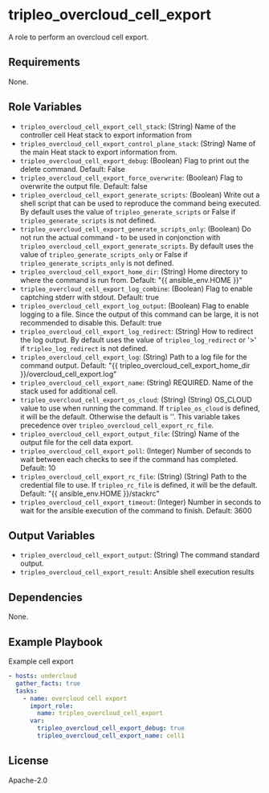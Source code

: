 tripleo_overcloud_cell_export
=========

A role to perform an overcloud cell export.

Requirements
------------

None.

Role Variables
--------------

* `tripleo_overcloud_cell_export_cell_stack`: (String) Name of the controller cell Heat stack to export information from
* `tripleo_overcloud_cell_export_control_plane_stack`: (String) Name of the main Heat stack to export information from.
* `tripleo_overcloud_cell_export_debug`: (Boolean) Flag to print out the delete command. Default: False
* `tripleo_overcloud_cell_export_force_overwrite`: (Boolean) Flag to overwrite the output file. Default: false
* `tripleo_overcloud_cell_export_generate_scripts`: (Boolean) Write out a shell script that can be used to reproduce the command being executed. By default uses the value of `tripleo_generate_scripts` or False if `tripleo_generate_scripts` is not defined.
* `tripleo_overcloud_cell_export_generate_scripts_only`: (Boolean) Do not run the actual command - to be used in conjonction with `tripleo_overcloud_cell_export_generate_scripts`. By default uses the value of `tripleo_generate_scripts_only` or False if `tripleo_generate_scripts_only` is not defined.
* `tripleo_overcloud_cell_export_home_dir`: (String) Home directory to where the command is run from. Default: "{{ ansible_env.HOME }}"
* `tripleo_overcloud_cell_export_log_combine`: (Boolean) Flag to enable captching stderr with stdout. Default: true
* `tripleo_overcloud_cell_export_log_output`: (Boolean) Flag to enable logging to a file. Since the output of this command can be large, it is not recommended to disable this. Default: true
* `tripleo_overcloud_cell_export_log_redirect`: (String) How to redirect the log output. By default uses the value of `tripleo_log_redirect` or '>' if `tripleo_log_redirect` is not defined.
* `tripleo_overcloud_cell_export_log`: (String) Path to a log file for the command output. Default: "{{ tripleo_overcloud_cell_export_home_dir }}/overcloud_cell_export.log"
* `tripleo_overcloud_cell_export_name`: (String) REQUIRED. Name of the stack used for additional cell.
* `tripleo_overcloud_cell_export_os_cloud`: (String) (String) OS_CLOUD value to use when running the command. If `tripleo_os_cloud` is defined, it will be the default. Otherwise the default is ''. This variable takes precedence over `tripleo_overcloud_cell_export_rc_file`.
* `tripleo_overcloud_cell_export_output_file`: (String) Name of the output file for the cell data export.
* `tripleo_overcloud_cell_export_poll`: (Integer) Number of seconds to wait between each checks to see if the command has completed. Default: 10
* `tripleo_overcloud_cell_export_rc_file`: (String) (String) Path to the credential file to use. If `tripleo_rc_file` is defined, it will be the default. Default: "{{ ansible_env.HOME }}/stackrc"
* `tripleo_overcloud_cell_export_timeout`: (Integer) Number in seconds to wait for the ansible execution of the command to finish. Default: 3600

Output Variables
----------------

* `tripleo_overcloud_cell_export_output`: (String) The command standard output.
* `tripleo_overcloud_cell_export_result`: Ansible shell execution results

Dependencies
------------

None.

Example Playbook
----------------

Example cell export

```yaml
- hosts: undercloud
  gather_facts: true
  tasks:
    - name: overcloud cell export
      import_role:
        name: tripleo_overcloud_cell_export
      var:
        tripleo_overcloud_cell_export_debug: true
        tripleo_overcloud_cell_export_name: cell1
```

License
-------

Apache-2.0
